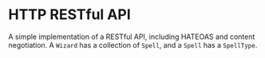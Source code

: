 # HTTP RESTful API

A simple implementation of a RESTful API, including HATEOAS and content negotiation.
A `Wizard` has a collection of `Spell`, and a `Spell` has a `SpellType`.
